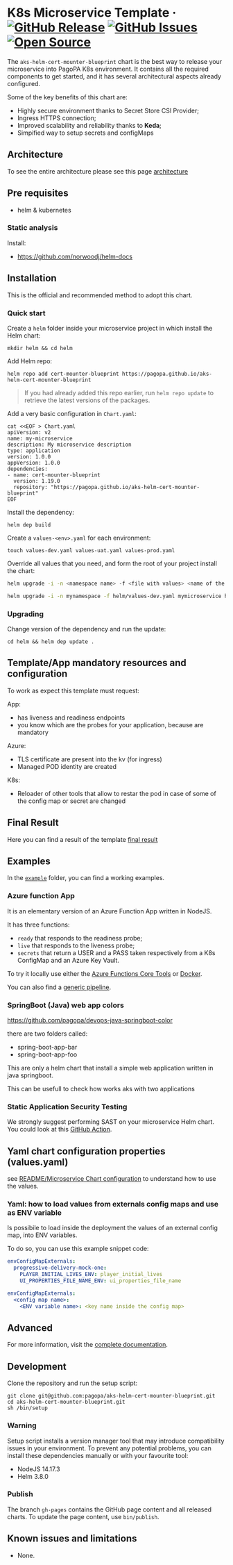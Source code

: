 # K8s Microservice Template &middot; [![GitHub Release](https://img.shields.io/github/v/release/pagopa/aks-helm-cert-mounter-blueprint?style=flat)](https://github.com/pagopa/aks-helm-cert-mounter-blueprint/releases) [![GitHub Issues](https://img.shields.io/github/issues/pagopa/aks-helm-cert-mounter-blueprint?style=flat)](https://github.com/pagopa/aks-helm-cert-mounter-blueprint/issues) [![Open Source](https://badges.frapsoft.com/os/v1/open-source.svg?v=103)](https://opensource.org/)

The `aks-helm-cert-mounter-blueprint` chart is the best way to release your
microservice into PagoPA K8s environment. It contains all the required
components to get started, and it has several architectural aspects already
configured.

Some of the key benefits of this chart are:

- Highly secure environment thanks to Secret Store CSI Provider;
- Ingress HTTPS connection;
- Improved scalability and reliability thanks to **Keda**;
- Simpified way to setup secrets and configMaps

## Architecture

To see the entire architecture please see this page [architecture](docs/ARCHITECTURE.md)

## Pre requisites

- helm & kubernetes

### Static analysis

Install:

- <https://github.com/norwoodj/helm-docs>

## Installation

This is the official and recommended method to adopt this chart.

### Quick start

Create a `helm` folder inside your microservice project in which install the
Helm chart:

```shell
mkdir helm && cd helm
```

Add Helm repo:

```shell
helm repo add cert-mounter-blueprint https://pagopa.github.io/aks-helm-cert-mounter-blueprint
```

> If you had already added this repo earlier, run `helm repo update` to retrieve
> the latest versions of the packages.

Add a very basic configuration in `Chart.yaml`:

```shell
cat <<EOF > Chart.yaml
apiVersion: v2
name: my-microservice
description: My microservice description
type: application
version: 1.0.0
appVersion: 1.0.0
dependencies:
- name: cert-mounter-blueprint
  version: 1.19.0
  repository: "https://pagopa.github.io/aks-helm-cert-mounter-blueprint"
EOF
```

Install the dependency:

```shell
helm dep build
```

Create a `values-<env>.yaml` for each environment:

```shell
touch values-dev.yaml values-uat.yaml values-prod.yaml
```

Override all values that you need, and form the root of your project install
the chart:

```sh
helm upgrade -i -n <namespace name> -f <file with values> <name of the helm chart> <chart folder>

helm upgrade -i -n mynamespace -f helm/values-dev.yaml mymicroservice helm
```

### Upgrading

Change version of the dependency and run the update:

```shell
cd helm && helm dep update .
```

## Template/App mandatory resources and configuration

To work as expect this template must request:

App:

- has liveness and readiness endpoints
- you know which are the probes for your application, because are mandatory

Azure:

- TLS certificate are present into the kv (for ingress)
- Managed POD identity are created

K8s:

- Reloader of other tools that allow to restar the pod in case of some of the config map or secret are changed

## Final Result

Here you can find a result of the template [final result](docs/FINAL_RESULT_EXAMPLE.md)

## Examples

In the [`example`](example/) folder, you can find a working examples.

### Azure function App

It is an elementary version of an Azure Function App written in NodeJS.

It has three functions:

- `ready` that responds to the readiness probe;
- `live` that responds to the liveness probe;
- `secrets` that return a USER and a PASS taken respectively from a K8s ConfigMap
  and an Azure Key Vault.

To try it locally use either the [Azure Functions Core Tools](https://docs.microsoft.com/en-us/azure/azure-functions/functions-run-local?tabs=v4%2Clinux%2Ccsharp%2Cportal%2Cbash)
or [Docker](example/Dockerfile).

You can also find a [generic pipeline](example/.devops).

### SpringBoot (Java) web app colors

<https://github.com/pagopa/devops-java-springboot-color>

there are two folders called:

- spring-boot-app-bar
- spring-boot-app-foo

This are only a helm chart that install a simple web application written in java springboot.

This can be usefull to check how works aks with two applications

### Static Application Security Testing

We strongly suggest performing SAST on your microservice Helm chart. You could
look at this [GitHub Action](.github/workflows/check_helm.yml).

## Yaml chart configuration properties (values.yaml)

see [README/Microservice Chart configuration](charts/cert-mounter-blueprint/README.md) to understand how to use the values.

### Yaml: how to load values from externals config maps and use as ENV variable

Is possibile to load inside the deployment the values of an external config map, into ENV variables.

To do so, you can use this example snippet code:

```yaml
envConfigMapExternals:
  progressive-delivery-mock-one:
    PLAYER_INITIAL_LIVES_ENV: player_initial_lives
    UI_PROPERTIES_FILE_NAME_ENV: ui_properties_file_name
```

```yaml
envConfigMapExternals:
  <config map name>:
    <ENV variable name>: <key name inside the config map>
```

## Advanced

For more information, visit the [complete documentation](https://pagopa.atlassian.net/wiki/spaces/DEVOPS/pages/479658690/Microservice+template).

## Development

Clone the repository and run the setup script:

```shell
git clone git@github.com:pagopa/aks-helm-cert-mounter-blueprint.git
cd aks-helm-cert-mounter-blueprint.git
sh /bin/setup
```

### Warning

Setup script installs a version manager tool that may introduce
compatibility issues in your environment. To prevent any potential
problems, you can install these dependencies manually or with your
favourite tool:

- NodeJS 14.17.3
- Helm 3.8.0

### Publish

The branch `gh-pages` contains the GitHub page content and all released charts.
To update the page content, use `bin/publish`.

## Known issues and limitations

- None.
